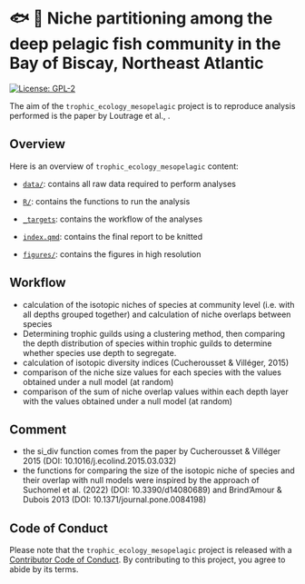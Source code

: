 
# :fish: :fork_and_knife: Niche partitioning among the deep pelagic fish community in the Bay of Biscay, Northeast Atlantic

<!-- badges: start -->

[![License:
GPL-2](https://img.shields.io/badge/License-GPL%20v2-blue.svg)](https://choosealicense.com/licenses/gpl-2.0/)
<!-- badges: end -->

The aim of the `trophic_ecology_mesopelagic` project is to reproduce
analysis performed is the paper by Loutrage et al., .

## Overview

Here is an overview of `trophic_ecology_mesopelagic` content:

- [`data/`](https://github.com/lizloutrage/trophic_ecology_mesopelagic/tree/main/data):
  contains all raw data required to perform analyses

- [`R/`](https://github.com/lizloutrage/trophic_ecology_mesopelagic/tree/main/R):
  contains the functions to run the analysis

- [`_targets`](https://github.com/lizloutrage/trophic_ecology_mesopelagic/tree/main/index.qmd):
  contains the workflow of the analyses

- [`index.qmd`](https://github.com/lizloutrage/trophic_ecology_mesopelagic/tree/main/index.qmd):
  contains the final report to be knitted

- [`figures/`](https://github.com/lizloutrage/trophic_ecology_mesopelagic/tree/main/figures):
  contains the figures in high resolution

## Workflow

- calculation of the isotopic niches of species at community level
  (i.e. with all depths grouped together) and calculation of niche
  overlaps between species
- Determining trophic guilds using a clustering method, then comparing
  the depth distribution of species within trophic guilds to determine
  whether species use depth to segregate.
- calculation of isotopic diversity indices (Cucherousset & Villéger,
  2015)
- comparison of the niche size values for each species with the values
  obtained under a null model (at random)
- comparison of the sum of niche overlap values within each depth layer
  with the values obtained under a null model (at random)

## Comment

- the si_div function comes from the paper by Cucherousset & Villéger
  2015 (DOI: 10.1016/j.ecolind.2015.03.032)
- the functions for comparing the size of the isotopic niche of species
  and their overlap with null models were inspired by the approach of
  Suchomel et al. (2022) (DOI: 10.3390/d14080689) and Brind’Amour &
  Dubois 2013 (DOI: 10.1371/journal.pone.0084198)

## Code of Conduct

Please note that the `trophic_ecology_mesopelagic` project is released
with a [Contributor Code of
Conduct](https://contributor-covenant.org/version/2/0/CODE_OF_CONDUCT.html).
By contributing to this project, you agree to abide by its terms.
